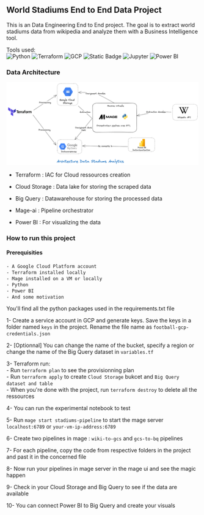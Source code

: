 ## World Stadiums End to End Data Project

This is an Data Engineering End to End project. The goal is to extract world stadiums data from wikipedia and analyze them with a Business Intelligence tool.  

Tools used:  
![Python](https://img.shields.io/badge/python-3670A0?style=for-the-badge&logo=python&logoColor=ffdd54)
![Terraform](https://img.shields.io/badge/Terraform-7B42BC?style=for-the-badge&logo=terraform&logoColor=white)
![GCP](https://img.shields.io/badge/Google_Cloud-4285F4?style=for-the-badge&logo=google-cloud&logoColor=white)
![Static Badge](https://img.shields.io/badge/Mage-green?style=for-the-badge)
![Jupyter](https://img.shields.io/badge/jupyter-F37626.svg?style=for-the-badge&logo=jupyter&logoColor=white)
![Power BI](https://img.shields.io/badge/PowerBI-F2C811?style=for-the-badge&logo=Power%20BI&logoColor=white)
<!-- -- Tools : Terraform, Python, Mage, Cloud Storage, Big Query and Power BI  
-- Extract data from Wikipedia with Python  
-- Transform with Python  
-- Load data to Big Query   -->
### Data Architecture
![](./media/Data-Stack-Stadium.png)


- Terraform : IAC for Cloud ressources creation

- Cloud Storage : Data lake for storing the scraped data

- Big Query : Datawarehouse for storing the processed data

- Mage-ai : Pipeline orchestrator

- Power BI : For visualizing the data


### How to run this project
#### Prerequisities
    - A Google Cloud Platform account  
    - Terraform installed locally  
    - Mage installed on a VM or locally  
    - Python
    - Power BI
    - And some motivation  

You'll find all the python packages used in the requirements.txt file

1- Create a service account in GCP and generate keys. Save the keys in a folder named `keys` in the project. Rename the file name as `football-gcp-credentials.json`  

2- [Optionnal] You can change the name of the bucket, specify a region or change the name of the Big Query dataset  in `variables.tf`  

3- Terraform run:  
    - Run `terraform plan` to see the provisionning plan   
    - Run `terraform apply` to create `Cloud Storage` bukcet and `Big Query dataset and table`  
    - When you're done with the project, run `terraform destroy` to delete all the ressources  

4- You can run the experimental notebook to test  

5- Run `mage start stadiums-pipeline` to start the mage server `localhost:6789` or `your-vm-ip-address:6789` 

6- Create two pipelines in mage : `wiki-to-gcs` and `gcs-to-bq` pipelines

7- For each pipeline, copy the code from respective folders in the project and past it in the concerned file

8- Now run your pipelines in mage server in the mage ui and see the magic happen

9- Check in your Cloud Storage and Big Query to see if the data are available

10- You can connect Power BI to Big Query and create your visuals
<!-- SQL Queries :   
-- top 5 stadiums by capacity --  
-- average capacity by region --  
-- count of stadiums in each country--  
-- stadium ranking within each region--  
-- top 3 stadium ranking within each region--  
-- stadiums with capacity above average --  
-- stadiums with the closest capacity to regional median--   -->
